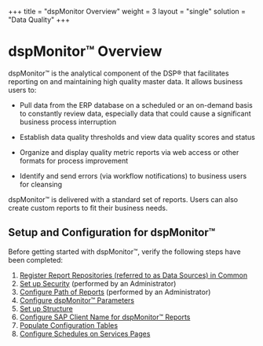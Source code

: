 +++
title = "dspMonitor Overview"
weight = 3
layout = "single"
solution = "Data Quality"
+++

# dspMonitor™ Overview

dspMonitor™ is the analytical component of the DSP® that facilitates
reporting on and maintaining high quality master data. It allows
business users to:

  - Pull data from the ERP database on a scheduled or an on-demand basis
    to constantly review data, especially data that could cause a
    significant business process interruption  

  - Establish data quality thresholds and view data quality scores and
    status

  - Organize and display quality metric reports via web access or other
    formats for process improvement

  - Identify and send errors (via workflow notifications) to business
    users for cleansing

dspMonitor™ is delivered with a standard set of reports. Users can also
create custom reports to fit their business needs.

## Setup and Configuration for dspMonitor™

Before getting started with dspMonitor™, verify the following steps have
been completed:

1.  [Register Report Repositories (referred to as Data Sources) in
    Common](../../Platform/Common/Use_Cases/Register_a_Data_Source_in_Common)
2.  [Set up Security](Config/Set_Up_Security_for_dspMonitor)
    (performed by an Administrator)
3.  [Configure Path of
    Reports](Config/Configure_the_Path_of_the_DataDialysis_Report_FilePath_Data_Source)
    (performed by an Administrator)
4.  [Configure dspMonitor™
    Parameters](Config/Configure_dspMonitor_Parameters)
5.  [Set up Structure](Use_Cases/Set_Up_Structure)
6.  [Configure SAP Client Name for dspMonitor™
    Reports](Config/Configure_SAP_Client_Name_for_dspMonitor_Reports)
7.  [Populate Configuration
    Tables](Use_Cases/Populate_Configuration_Tables)
8.  [Configure Schedules on Services
    Pages](Config/Configure_Schedules_on_Services_Pages)
